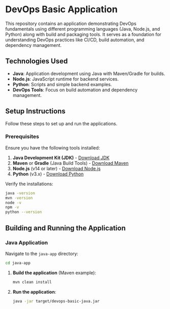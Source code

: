 # DevOps Basic Application

This repository contains an application demonstrating DevOps fundamentals using different programming languages (Java, Node.js, and Python) along with build and packaging tools. It serves as a foundation for understanding DevOps practices like CI/CD, build automation, and dependency management.

## Technologies Used
- **Java**: Application development using Java with Maven/Gradle for builds.
- **Node.js**: JavaScript runtime for backend services.
- **Python**: Scripts and simple backend examples.
- **DevOps Tools**: Focus on build automation and dependency management.

## Setup Instructions
Follow these steps to set up and run the applications.

### Prerequisites
Ensure you have the following tools installed:
1. **Java Development Kit (JDK)** - [Download JDK](https://adoptopenjdk.net/)
2. **Maven** or **Gradle** (Java Build Tools) - [Download Maven](https://maven.apache.org/)
3. **Node.js** (v14 or later) - [Download Node.js](https://nodejs.org/)
4. **Python** (v3.x) - [Download Python](https://python.org)

Verify the installations:
```bash
java -version
mvn -version
node -v
npm -v
python --version
```

## Building and Running the Application

### Java Application
Navigate to the `java-app` directory:
```bash
cd java-app
```
1. **Build the application** (Maven example):
   ```bash
   mvn clean install
   ```
2. **Run the application**:
   ```bash
   java -jar target/devops-basic-java.jar
   ```
